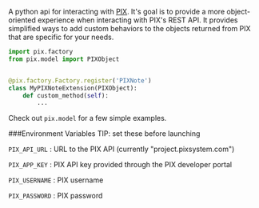 A python api for interacting with [PIX](www.pixsystem.com/). It's goal is to provide a more object-oriented experience when interacting with PIX's REST API. It provides simplified ways to add custom behaviors to the objects returned from PIX that are specific for your needs.

```python
import pix.factory
from pix.model import PIXObject


@pix.factory.Factory.register('PIXNote')
class MyPIXNoteExtension(PIXObject):
    def custom_method(self):
        ...
```

 Check out `pix.model` for a few simple examples.

###Environment Variables 
    TIP: set these before launching

`PIX_API_URL` : URL to the PIX API (currently "project.pixsystem.com")

`PIX_APP_KEY` : PIX API key provided through the PIX developer portal

`PIX_USERNAME` : PIX username

`PIX_PASSWORD` : PIX password
